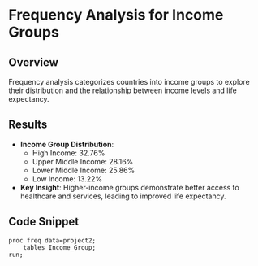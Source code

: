 # Frequency Analysis for Income Groups

## Overview
Frequency analysis categorizes countries into income groups to explore their distribution and the relationship between income levels and life expectancy.

## Results
- **Income Group Distribution**:
  - High Income: 32.76%
  - Upper Middle Income: 28.16%
  - Lower Middle Income: 25.86%
  - Low Income: 13.22%
- **Key Insight**: Higher-income groups demonstrate better access to healthcare and services, leading to improved life expectancy.

## Code Snippet
```sas
proc freq data=project2;
    tables Income_Group;
run;
